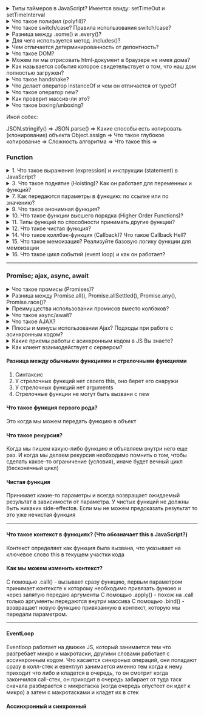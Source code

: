 <details>
<summary>  Типы таймеров в JavaScript? Имеется ввиду: setTimeOut и setTimeInterval </summary>

setTimeout позволяет вызвать функцию один раз через определённый интервал времени.
setInterval позволяет вызывать функцию регулярно, повторяя вызов через определённый интервал времени.

</details>



<details> 
<summary>Что такое полифил (polyfill)? </summary>

</details>

<details> 
<summary> Что такое switch/case? Правила использования switch/case?</summary>

</details>

<details> 
<summary> Разница между .some() и .every()?</summary>

</details>

<details> 
<summary> Для чего используется метод .includes()? </summary>

</details>

<details> 
<summary> Чем отличается детерминированность от депонтность? </summary>

Детермининрованнность - при одинаковых параметрах возвращает одинаковые входные данные. Депонтность - предпологаем предсказуемый результат.

</details>

<details>
<summary>Что такое DOM? </summary>

Расшифровывает как document object model - объектная модель документа. Он нужен для того,
что

Можем ли мы отрисовать html-документ в браузере не имея дома?

Как называется события которое свидетельствует о том, что наш дом полностью загружен? -
domContentLoaded

</details>

<details>
<summary>Можем ли мы отрисовать html-документ в браузере не имея дома?</summary>

</details>

<details>
<summary>Как называется события которое свидетельствует о том, что наш дом полностью загружен?</summary>

domContentLoaded

</details>

<details>
<summary>Что такое handshake?</summary>

</details>

<details>
<summary>Что делает оператор instanceOf и чем он отличается от typeOf</summary>

typeOf - возвращает тип в виде строки
instanceOf принадлежит жи данный экземпляр к классу или его предку: true / false

</details>

<details>
<summary>Что такое оператор new?</summary>

Ключевое слово необходимо для создания инстансов конструктора. У классов может быть много конструкторов.

</details>

<details>
<summary>Как проверит массив-ли это? </summary>

Через Array.isArray или через try...cathch
</details>

<details>
<summary> Что такое boxing/unboxing?</summary>

Преобразование из примитиво в объект (boxing), а из объекта в примитив уже unboxing. В момент вызова функции будет упаковка - это буде объект, который возмет по прототипу
</details>


Иной собес:


JSON.stringify() =>
JSON.parse() =>
Какие способы есть копировать (клонирование) объекта
Object.assign =>
Что такое глубокое копирование =>
Сложность алгоритма =>
Что такое this =>




### Function
<details>
<summary> 1. Что такое выражения (expression) и инструкции (statement) в JavaScript?</summary>

I. Выражение - это код, который после выполнения возвращает какое-либо значение. Например 5 + 3 = 8, a Math.random - случайное число. К выражением относятся: `+, -, *, /, %, >, =, ==, i++, --i`

II. Инструкция - это фрагмент кода, который выполняется какое-то определенное действие, другими словами является командой. К инструкциям относятся: `if, if-else, while, for, for..in, for..of switch, for-in, объявления переменных`
</details>

<details>
<summary> 3. Что такое поднятие (Hoisting)? Как он работает для переменных и функций?</summary>

Hoisting представляет процесс доступа к переменным до их определения. Компиляция кода происходит в два прохода:

1. При первом проходе компилятор получает все объявления переменных, все идентификаторы. При этом никакой код не выполняется, методы не вызываются.
2. При втором проходе собственно происходит выполнение. <br/>

А это значит, что переменные объявленые через var, а также Function Declaration (объявлении функции через function) можно получить доступ еще до объявление значение. Они могут спокойно идти в конце документа, а обращаться к ним мы можем в любом месте JS.<br/>

```
console.log(foo);       // undefined
var foo = "Tom";


display();
function display(){
    console.log("Hello Hoisting");
}
```

let, const, function expression не сплывают и вместо undefined мы получим ошибку referenceError, так как к ним не присваивается начальное значение и обратится к ним раньше приведет лишь к ошибке <br/>

```
console.log(foo);   // Uncaught ReferenceError: Cannot access 'foo' before initialization
let foo = "Tom";
console.log(foo);   // не будет выполняться
```

---
</details>



<details>

<summary> 7.  Как передаются параметры в функцию: по ссылке или по значению? </summary>

Параметры всегда передаются по значению, однако объекты по ссылке.

</details>


</details>

<details>
<summary> 9. Что такое анонимная функция? </summary>

Анонимная функция - это функция у которого нет имени после function. Однако если мы обратится через стрелочную функцию и присвоим ей имя, то она будет уже именная фукнция и обратится к нему можно будет через имя. Также можно его вызвать через метод объекта. Можно его также вызвать по клику через addEventListener

```
const myFunc = function () {
    console.log('Hello')
}
myFunc()
```

```
const user = {
    name: 'Alex',
    age: 25,
    greet: function () {
        console.log("hi")
    }
}
user.greet()
```

```
document.getElementById("btn").addEventListener("click", function () {
    console.log("Вы кликнули по кнопке")
})
```

</details>

<details>

<summary>10. Что такое функции высшего порядка (Higher Order Functions)?</summary>

Функции высшего порядка – принимает в качестве аргумента функцию, добавляет в нее новый функционал и возвращает новую функцию, но уже с новым функционалом. К функциям высшего порядка относятся: map, filter, reduce.
<img src = "./assets/3.PNG" alt="Пример">
</details>

<details>
<summary> 11. Типы функций по способности принимать другие функции? </summary>

В JS можно выделить 3 основные типов функций в зависимости от принимаемых данных:

- Функция первого класса (first-class functions) – это функция, которая не принимает другую функцию в качестве аргумента и не возвращает функцию как значения

`const firstOrder = () => console.log( “Hello”)`

- Функции высшего порядка (HOF) – это функция, которая принимает другую функцию в качестве аргумента или возвращает функцию как значение

`const higherOrder = firstOrderReturn => firstOrderReturn()`

- Унарная функция – это функция, которая принимает только 1 аргумент, который не является функцией.

`const unaryFunction = (a) => console.log(${a} + world!)`

</details>

<details>
<summary> 12. Что такое чистая функция? </summary>

Чистая функция – функция, которая всегда возвращает один и тот же результат в зависимости от этого параметра без побочных эффектов. К побочным эффектам относятся: http-запросы и запросы DOM (квериселектор); изменения в файловой системе; видоизменения входных параметров.

К побочным эффектам относятся: 
- Запросы на сервер
- Изменения входных параметров
- Обращение к дому (квериселекторы), если говорим про JS.  

```
* Чистая функция *
function calculateGST( productPrice ) {  return productPrice * 0.05;  }
const add = (x, y) => x + y;            add (4, 4);

* Нечистая функция *
let tax = 20;
function calculateGST( productPrice ) { return productPrice * (tax / 100) + productPrice;}
tax = 24
Зависит от внешней переменной и при передаче одного и того же аргумента поттенциально может возвращать разные результаты.

```

Плюсы чистых функций:

- Уменьшает кол-во багов (так как он максимально низко влияет на остальную систему. Если я знаю, что у меня есть баг в функции, то он внутри него)
- Легче тестировать
- Легче понимать, посколько все что она делает заключено внутри нее и не нужно никуда бегать.


</details>

<details>
<summary>14. Что такое коллбэк-функция (Callback)? Что такое Callback Hell?
</summary>

Колбэк-функция (или обратный вызов) - это функция, которая переданна в другую функцию в качестве аргумента.

Используется коллбеки например при обращении к API, когда мы  вынуждены ждать ответа, и только после его получения можем выполнять какие-то действия.

Он позволяют разработчику быть уверенным в том, что какой-либо фрагмент кода не начнет выполняться, пока не закончит свое исполнение другой фрагмент кода.
```
function doHomework(subject, alertFinished) {
  alert(`Starting my ${subject} homework.`);
  alertFinished();
}

function alertFinished(){
  alert('Finished my homework');
}

doHomework('math', alertFinished);
```

Callback hell - когда  вложенность большая, что его трудно читать контролировать. Чтобы избежать его можно написать: async/await, разделить на маленькие элементы (функции) и вызывать его в качестве коллбеке

</details>

<details>
<summary>15. Что такое мемоизация? Реализуйте базовую логику функции для мемоизации
</summary>

Мемоизация - метод, который пытается повысить производительность путем кеширование (сохранение) ее раннее вычисленных результатов. Он нужен для предотвращение повторных вычислений, если у нас есть одинаковые аргументы, она не будет выполнена, а результат работы вернется из кеша. Существует минус данного подхода: нужно выделять доп.память

```
const memoize = (fn) => {
	const cache = {}
	return function (param) {
		if(cache[param]) {
			return cache[param]
		} else {
			const result = fn(param);
			cache[param] = result;
			return result;
		}
	}
}

const toUpper = (str = " ") => str.tuUpperCase();
const toUpperMemorized = memoize(toUpper)

toUpperMemoized("Yauhen")			// Call function 'toUpper' get result
toUpperMemoized("Yauhen")			// Doesn't call 'toUpper; return result from 'cache'
```
</details>

<details>
<summary>16. Что такое цикл событий (event loop) и как он работает?  </summary>

Стоит начать с того, что JS -  однопоточный язык, в текущий момент времени может выполняться только 1 задача. А если она слишком ресурсозатратная, то мы не сможем приступить к следующей пока не выполнется это задача. 

Как в однопоточном JS выполнять код асинхронно? - В этом нам помогает такая вещь как event loop. Eventloop - бесконечный цикл, который ожидает задачи, выполняет их и затем снова ожидает поступления новых задач. Но есть такая как стек-вызов. Стек-вызовов - операции всегда попадают на вершину стека и с этой же вершины они выполняются. 

Сначала выполняется secondFunction(), затем выполняется console.log(3) и сразу же уходить из стека. Затем туда попадает firstFunction, выполняется console.log(1) и сразу же уходить из стекаm, выполняется console.log(2) и сразу же уходить из стека. Затем firstFunction выполняет результат и уходит из стека и затем секондФанкшн выполняет результат и уходит из стека

<img src = "./assets/1.PNG" alt = "stack">
<img src = "./assets/2.PNG" alt = "stack2">

Стоит отметить, что может так случиться, что задача поступает, когда движок занят чем-то другим (выполняет скрипт, или может истечь таймре), тогда она ставится в очередь.

- Основной поток выполняются в начале 
- Микрозадачи - это промисы и очередь на рендер - выполняются по середине.
- Макрозадачи - браузерность Апи или манипуляция с дом-деревом. К нему односится setTimeOut. Выполняются в конце

```
setTimeout(function timeout() {                // 4
	console.log('Таймаут');
}, 0);

let p = new Promise(function(resolve, reject) {  //1
	console.log('Создание промиса');
	resolve();
});

p.then(function(){								// 3
	console.log('Обработка промиса');
});

console.log('Конец скрипта');				// 2 

```
</details>



---

### Promise; ajax, async, await

<details>
<summary> Что такое промисы (Promises)? </summary>
Промисы - это один из способов работы с асинхронным кодом в JavaScript без написания слишком большого количества обратных вызовов.

Содержит в себе 3 состояния: `pending` - ожидания; `resolved` - выполнено успешно; `rejected` - выполнено с ошибкой.

Объект Promise создаётся при помощи ключевого слова new и своего конструктора. Конструктор Promise принимает в качестве аргумента функцию. Эта функция должна принимать две функции-колбэка в качестве параметров: resolve (если операция завершится успешно) и reject (если операция не удастся, то вернет ошибку)

```
const myFirstPromise = new Promise((resolve, reject) => {
  // выполняется асинхронная операция, которая в итоге вызовет:
  // resolve(someValue); // успешное завершение
  // reject("failure reason"); // неудача
});
```

</details>

<details>
<summary> Разница между Promise.all(), Promise.allSettled(), Promise.any(), Promise.race()? </summary>

`Promise.all()` - ждет когда все промисы выполняться и вернет массив с результатом. Если один из промисов вернет ошибку, то остальные промисы будут игнорироваться

`Promise.allSettled()` - ждёт выполнения всех промисов, при этом неважно, завершились они успешно или с ошибкой. Он особенно удобен, когда запросы независимы и ошибка в одном не влияет на другие, так как Promise.allSettled() дождётся завершения всех запросов. Если же запросы зависимы, то лучше использовать метод Promise.all().

`Promise.any()` - ждет когда выполнится первый успешный промис (без ошибки), он становится результатом, а остальные будут игнорироваться. Если ни один из промисов не завершится успешно , AggregateError становится ошибкой Promise.any

`Promise.race()` - выполнится первый промис, остальные будут игнорировать. Стоит отметить, что не важно выполнится ли успешно промис или с ошибкой. Его используют, чтобы запустить несколько промисов и дождаться того, который выполнится быстрее.

</details>


<details>
<summary> Преимущества использовании промисов вместо колбэков? </summary>

1. Помогает избежать коллбек-хелл, который может быть нечитаемым
2. Упрощает последовательное написание последовательного читаемого ассинхроного кода с помощью then, а также обработку ошибок с помощью catch()
3. Упрощает написание паралельного ассинхроного кода с помощью Promise.all
4. С использованием промисов можно избежать следующих проблем: колбэк-функция была вызвана слишком рано, поздно или вовсе не была вызвана; функция была вызвана слишком мало или слишком много раз; не удалось передать необходимую среду/параметры; были пропущены ошибки/исключения.
</details>


<details>
    <summary> Что такое async/await? </summary>
</details>


<details>
    <summary> Что такое AJAX?</summary>
</details>


<details>
    <summary> Плюсы и минусы использовании Ajax? Подходы при работе с асинхронным кодом?</summary>
</details>


<details>
    <summary> Какие приемы работы с асинхронным кодом в JS Вы знаете?</summary>
</details>

<details>
	<summary>  Как клиент взаимодействует с сервером? </summary>
</details>



#### Разница между обычными функциями и стрелочными функциями
1. Синтаксис
2. У стрелочных функций нет своего this, оно берет его снаружи
3. У стрелочных функций нет arguments
4. Стрелочные функции не могут быть вызвани с new

#### Что такое функция первого рода?

Это когда мы можем передать функцию в объект

#### Что такое рекурсия?

Когда мы пишем какую-либо функцию и объявляем внутри него еще раз. И когда мы делаем рекурсия необходимо помнить о том, чтобы сделать какое-то ограничение (условия), иначе будет вечный цикл (бесконечный цикл)


####  Чистая функция

Принимает какие-то параметры и всегда возвращает ожидаемый результат в зависимости от параметра. У чистых функций не должны быть никаких side-effectoв. Если мы не можем предсказать результат то это уже нечистая функция


---------

#### Что такое контекст в функциях? (Что обозначает this в JavaScript?)

Контекст определяет как функция была вызвана, что указывает на ключевое слово this в текущем участки кода

#### Как мы можем изменить контекст?

С помощью .call() - вызывает сразу функцию, первым параметром принимает контексте к которому необходимо привязать функию и через запятую передаю аргументы
С помощью .apply() - похож на .call только аргументы передаются внутри массива
C помощью .bind() - возвращает новую функцию привязанную в контекст, которую мы передали параметром.
 

-------

#### EventLoop

Eventloop работает на движке JS, который занимается тем что разгребает микро и макротаски, 
другими словами работает с ассинхронным кодом. Что касается синхроных операций, они попадают сразу в колл-стек и евентлуп занимается именно тем когда к нему приходит что либо и кладется в очередь, то он смотрит когда закончился call-стек, он приходит в очередь забирает от туда таск сначала разбирается с микротаска (когда очередь опустеет он идет к микро) а затем с макротасками и кладет их в стек





#### Ассинхронный и синхронный
